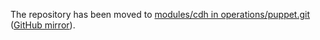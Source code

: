 The repository has been moved to [modules/cdh in operations/puppet.git](https://gerrit.wikimedia.org/g/operations/puppet/+/production/modules/cdh/) ([GitHub mirror](https://github.com/wikimedia/puppet/tree/b1ac647f03/modules/cdh)).
